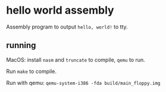 
# hello world assembly

Assembly program to output `hello, world!` to tty.

## running

MacOS: install `nasm` and `truncate` to compile, `qemu` to run.

Run `make` to compile.

Run with qemu:
`qemu-system-i386 -fda build/main_floppy.img`
